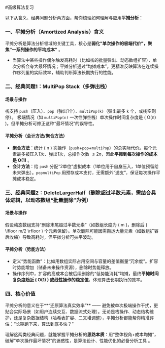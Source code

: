 #高级算法复习



以下从含义、经典问题分析两方面，帮你梳理如何理解与应用**平摊分析**：

### 一、平摊分析（Amortized Analysis）含义

平摊分析是算法分析领域的关键工具，核心是**弱化“单次操作的极端代价”，聚焦“一系列操作的平均成本”** 。

- 当算法中某些操作偶尔触发高耗时（比如栈的批量弹出、动态数组扩容），单次分析会夸大最坏情况；平摊分析通过“均摊成本”，更精准反映算法在连续操作序列里的实际效率，辅助判断算法长期执行的性能。

### 二、经典问题1：MultiPop Stack（多弹出栈）

#### 场景与操作

栈支持 `push`（压入）、`pop`（弹出1个）、`multiPop(k)`（弹出最多 `k` 个，或栈空则停）。
极端情况（如 `multiPop(n)` 一次性弹空栈）单次操作时间复杂度是 \( O(n) \)，但平摊分析可修正这种“最坏情况”的误导性。

#### 平摊分析（会计方法/聚合方法）

- **聚合方法**：统计 \( n \) 次操作（`push`+`pop`+`multiPop`）的总实际代价。每个元素最多被压入1次、弹出1次，总操作次数  $\leq 2n$，因此**平摊到每次操作的成本是  O(1)** 。
- **会计方法**：给 `push` 分配“2单位”虚拟成本（1单位用于自身压入，1单位预留给未来弹出）。`popmultiPop` 用预存成本支付，无需额外“透支”，保证每次操作平摊成本稳定。

### 三、经典问题2：DeleteLargerHalf（删除超过半数元素，需结合具体逻辑，以动态数组“批量删除”为例）

#### 场景与操作

假设动态数组支持“删除末尾超过半数元素”（如数组长度为 \( m \)，删除后 \( \lfloor m/2 \rfloor \) 个元素保留）。单次删除可能因需搬运大量元素（如数组扩容后收缩）导致高耗时，但平摊分析可抹平波动。

#### 平摊分析（势能方法）

- 定义“势能函数”：比如用数组实际占用空间与容量的差值衡量“冗余度”。扩容时势能增加（储备未来操作资源），删除时势能释放。
- 操作序列中，扩容的高成本会被后续删除的“低势能消耗”均摊，最终**平摊时间复杂度趋近 \( O(1) \) 或线性操作的稳定值**，体现算法长期执行的效率。

### 四、核心价值

平摊分析的意义在于**“还原算法真实效率”** —— 避免被单次极端操作干扰，更贴合实际场景（如用户连续交互、数据流式处理）。无论是栈操作、动态结构维护，还是复杂数据结构（哈希表扩容、二叉堆调整），平摊分析都能帮你精准评估：“长期跑下来，算法到底多快？”

理解这两类经典问题，就能掌握平摊分析的**思路本质**：用“整体视角+成本均摊”，破解“单次操作最坏情况”的迷惑性，是算法设计、性能优化的必备分析工具 。
